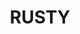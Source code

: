---
id: 12
title: RUSTY
description: Název svítící kamenné panely RUSTY je odvozen od načervenalých ostrůvků připomínající dekorativní, cortenovou rez. Dekor panely tak vyniká i bez efektního prosvícení.
descriptionEn: English version of text.
price: 68900
imgDark: Rockfoil_RUSTY_light_frame_thirds.webp
imgFrame: Rockfoil_RUSTY_dark_frame.webp
imgLight: Rockfoil_RUSTY_light_frame.webp
modelHorizontal3d: Rockfoil_RUSTY_3D.glb
modelVertical3d: Rockfoil_RUSTY_3D_vertical.glb
daeFile: Rock_sheet_RUSTY.zip

tags:
    dimension: 2450 x 1220 x 25 mm
    weight: 40 kg
    maxConsumption: 86W
    standbyConsumption: 0,2W
    brightness: 210 cd/m2
    backlightTempereture: 4000 K
    powerVoltage: 230V
    frameColor: optional

    hangingBrackets: true
    dimmableStoneIllumination: true
    dimmableIllumination: true
    phoneControl: true
    LEDSource: true
    RFIDController: true
    RFRemoteControl: true
    nanoImpregnation: true
    divisibleInto2: true
    divisibleInto3: true
---